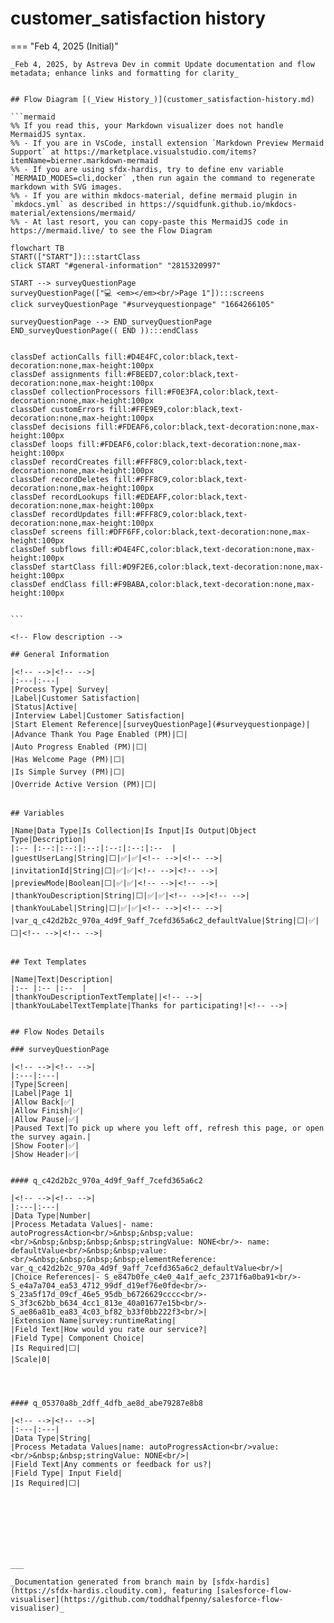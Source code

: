 # customer_satisfaction history

<!-- This page has been generated to be viewed with mkdocs-material, you can not view it just as markdown . Activate tab plugin following the doc at https://squidfunk.github.io/mkdocs-material/reference/content-tabs/ -->

=== "Feb 4, 2025 (Initial)"

    _Feb 4, 2025, by Astreva Dev in commit Update documentation and flow metadata; enhance links and formatting for clarity_

    
    ## Flow Diagram [(_View History_)](customer_satisfaction-history.md)
    
    ```mermaid
    %% If you read this, your Markdown visualizer does not handle MermaidJS syntax.
    %% - If you are in VsCode, install extension `Markdown Preview Mermaid Support` at https://marketplace.visualstudio.com/items?itemName=bierner.markdown-mermaid
    %% - If you are using sfdx-hardis, try to define env variable `MERMAID_MODES=cli,docker` ,then run again the command to regenerate markdown with SVG images.
    %% - If you are within mkdocs-material, define mermaid plugin in `mkdocs.yml` as described in https://squidfunk.github.io/mkdocs-material/extensions/mermaid/
    %% - At last resort, you can copy-paste this MermaidJS code in https://mermaid.live/ to see the Flow Diagram
    
    flowchart TB
    START(["START"]):::startClass
    click START "#general-information" "2815320997"
    
    START --> surveyQuestionPage
    surveyQuestionPage(["💻 <em></em><br/>Page 1"]):::screens
    click surveyQuestionPage "#surveyquestionpage" "1664266105"
    
    surveyQuestionPage --> END_surveyQuestionPage
    END_surveyQuestionPage(( END )):::endClass
    
    
    classDef actionCalls fill:#D4E4FC,color:black,text-decoration:none,max-height:100px
    classDef assignments fill:#FBEED7,color:black,text-decoration:none,max-height:100px
    classDef collectionProcessors fill:#F0E3FA,color:black,text-decoration:none,max-height:100px
    classDef customErrors fill:#FFE9E9,color:black,text-decoration:none,max-height:100px
    classDef decisions fill:#FDEAF6,color:black,text-decoration:none,max-height:100px
    classDef loops fill:#FDEAF6,color:black,text-decoration:none,max-height:100px
    classDef recordCreates fill:#FFF8C9,color:black,text-decoration:none,max-height:100px
    classDef recordDeletes fill:#FFF8C9,color:black,text-decoration:none,max-height:100px
    classDef recordLookups fill:#EDEAFF,color:black,text-decoration:none,max-height:100px
    classDef recordUpdates fill:#FFF8C9,color:black,text-decoration:none,max-height:100px
    classDef screens fill:#DFF6FF,color:black,text-decoration:none,max-height:100px
    classDef subflows fill:#D4E4FC,color:black,text-decoration:none,max-height:100px
    classDef startClass fill:#D9F2E6,color:black,text-decoration:none,max-height:100px
    classDef endClass fill:#F9BABA,color:black,text-decoration:none,max-height:100px
    
    
    ```
    
    <!-- Flow description -->
    
    ## General Information
    
    |<!-- -->|<!-- -->|
    |:---|:---|
    |Process Type| Survey|
    |Label|Customer Satisfaction|
    |Status|Active|
    |Interview Label|Customer Satisfaction|
    |Start Element Reference|[surveyQuestionPage](#surveyquestionpage)|
    |Advance Thank You Page Enabled (PM)|⬜|
    |Auto Progress Enabled (PM)|⬜|
    |Has Welcome Page (PM)|⬜|
    |Is Simple Survey (PM)|⬜|
    |Override Active Version (PM)|⬜|
    
    
    ## Variables
    
    |Name|Data Type|Is Collection|Is Input|Is Output|Object Type|Description|
    |:-- |:--:|:--:|:--:|:--:|:--:|:--  |
    |guestUserLang|String|⬜|✅|✅|<!-- -->|<!-- -->|
    |invitationId|String|⬜|✅|✅|<!-- -->|<!-- -->|
    |previewMode|Boolean|⬜|✅|✅|<!-- -->|<!-- -->|
    |thankYouDescription|String|⬜|✅|✅|<!-- -->|<!-- -->|
    |thankYouLabel|String|⬜|✅|✅|<!-- -->|<!-- -->|
    |var_q_c42d2b2c_970a_4d9f_9aff_7cefd365a6c2_defaultValue|String|⬜|✅|⬜|<!-- -->|<!-- -->|
    
    
    ## Text Templates
    
    |Name|Text|Description|
    |:-- |:-- |:--  |
    |thankYouDescriptionTextTemplate||<!-- -->|
    |thankYouLabelTextTemplate|Thanks for participating!|<!-- -->|
    
    
    ## Flow Nodes Details
    
    ### surveyQuestionPage
    
    |<!-- -->|<!-- -->|
    |:---|:---|
    |Type|Screen|
    |Label|Page 1|
    |Allow Back|✅|
    |Allow Finish|✅|
    |Allow Pause|✅|
    |Paused Text|To pick up where you left off, refresh this page, or open the survey again.|
    |Show Footer|✅|
    |Show Header|✅|
    
    
    #### q_c42d2b2c_970a_4d9f_9aff_7cefd365a6c2
    
    |<!-- -->|<!-- -->|
    |:---|:---|
    |Data Type|Number|
    |Process Metadata Values|- name: autoProgressAction<br/>&nbsp;&nbsp;value:<br/>&nbsp;&nbsp;&nbsp;&nbsp;stringValue: NONE<br/>- name: defaultValue<br/>&nbsp;&nbsp;value:<br/>&nbsp;&nbsp;&nbsp;&nbsp;elementReference: var_q_c42d2b2c_970a_4d9f_9aff_7cefd365a6c2_defaultValue<br/>|
    |Choice References|- S_e847b0fe_c4e0_4a1f_aefc_2371f6a0ba91<br/>- S_e4a7a704_ea53_4712_99df_d19ef76e0fde<br/>- S_23a5f17d_09cf_46e5_95db_b6726629cccc<br/>- S_3f3c62bb_b634_4cc1_813e_40a01677e15b<br/>- S_ae86a81b_ea83_4c03_bf82_b33f0bb222f3<br/>|
    |Extension Name|survey:runtimeRating|
    |Field Text|How would you rate our service?|
    |Field Type| Component Choice|
    |Is Required|⬜|
    |Scale|0|
    
    
    
    
    #### q_05370a8b_2dff_4dfb_ae8d_abe79287e8b8
    
    |<!-- -->|<!-- -->|
    |:---|:---|
    |Data Type|String|
    |Process Metadata Values|name: autoProgressAction<br/>value:<br/>&nbsp;&nbsp;stringValue: NONE<br/>|
    |Field Text|Any comments or feedback for us?|
    |Field Type| Input Field|
    |Is Required|⬜|
    
    
    
    
    
    
    
    
    ___
    
    _Documentation generated from branch main by [sfdx-hardis](https://sfdx-hardis.cloudity.com), featuring [salesforce-flow-visualiser](https://github.com/toddhalfpenny/salesforce-flow-visualiser)_

